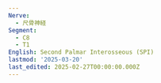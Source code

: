 ```yaml
---
Nerve:
  - 尺骨神経
Segment:
  - C8
  - T1
English: Second Palmar Interosseous (SPI)
lastmod: '2025-03-20'
last_edited: 2025-02-27T00:00:00.000Z
---
```



